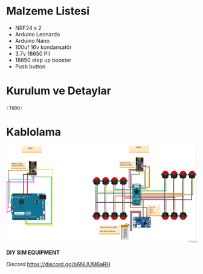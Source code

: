 # Malzeme Listesi

- NRF24 x 2
- Arduino Leonardo
- Arduino Nano
- 100uf 16v kondansatör
- 3.7v 18650 Pil
- 18650 step up booster
- Push button

# Kurulum ve Detaylar

`:TODO:`

# Kablolama

![Kablolama](nrf24.jpg)

**DIY SIM EQUIPMENT**

_Discord_
https://discord.gg/b6NUUM6aRH
